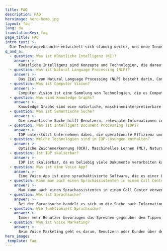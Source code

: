 ```yaml
---
title: FAQ
description: FAQ
heroimage: hero-home.jpg
layout: faq
lang: de
translationKey: faq
page_title: FAQ
intro_text: >-
  Die Technologiebranche entwickelt sich ständig weiter, und neue Innovationen tauchen regelmäßig auf. Sich an Veränderungen anzupassen bedeutet, alle notwendigen Informationen über künstliche Intelligenz (KI) zu gewinnen. Als Experten auf diesem Gebiet möchten wir dazu beitragen, das Wissen über KI zu verbreiten, indem wir eine Reihe häufig gestellter Fragen beantworten.
q_and_a:
  - question: Was ist Künstliche Intelligenz (KI)?
    answer: >-
      Künstliche Intelligenz sind Konzepte und Technologien, die darauf abzielen, Computern die Durchführung von menschenähnlicher Kognition zu ermöglichen. Bei Y.digital umfassen Kern-KI-Technologien Natural Language Processing (NLP), Computer Vision und Knowledge Graphs.
  - question: Was ist Natural Language Processing (NLP)?
    answer: >-
      Das Ziel von Natural Language Processing (NLP) besteht darin, Computern die Interpretation von Text und gesprochener Sprache in derselben Weise zu ermöglichen wie Menschen. Beispielanwendungen umfassen Dokumentklassifikation, maschinelle Übersetzung, Sprachverarbeitung und Themenextraktion.
  - question: Was ist Computer Vision?
    answer: >-
      Computer Vision ist eine Sammlung von Technologien, die es Computern ermöglichen, Bilder und Videos zu verarbeiten. Beispielanwendungen umfassen Objekterkennung, Signaturerkennung und -erkennung sowie Tabellenerkennung.
  - question: Was sind Knowledge Graphs?
    answer: >-
      Knowledge Graphs sind eine natürliche, maschineninterpretierbare Möglichkeit, Wissen über die Welt auszudrücken. Dieses Wissen wird als ein miteinander verbundenes Netzwerk von Attributen, Beziehungen und Werten dargestellt. Wissen kann automatisch aus Datensammlungen wie Texten (z.B. Gesetze und Vorschriften, Regeln, Arbeitsanweisungen, Fachartikel, Disziplinarrecht, Texte in Urkunden und Erklärungen usw.) oder strukturierten Datensourcen abgeleitet werden.
  - question: Was ist Semantische Suche?
    answer: >-
      Die semantische Suche hilft Benutzern, relevante Informationen in der stetig wachsenden Menge an online verfügbaren Daten oder in den internen Repositories eines Unternehmens (z.B. SharePoint, OneDrive, FileShares, Dokumentenverwaltungssysteme, E-Mail) zu finden. Die semantische Suche stützt sich auf Natural Language Processing und Knowledge Graphs, um über wörtliche Übereinstimmungen und suchalgorithmenbasierte Schlüsselwortsuchen hinauszugehen und Informationen aufzudecken, die sonst übersehen würden, während gleichzeitig Unordnung und irrelevante Suchergebnisse vermieden werden.
  - question: Was ist Intelligent Document Processing (IDP)?
    answer: >-
      IDP unterstützt Unternehmen dabei, die operationale Effizienz und Produktivität zu steigern, indem es ihre wissensintensiven Prozesse (z.B. Schreibtisch- und Dossierarbeiten) optimiert. IDP kann die Belastung von Wissensarbeitern erheblich reduzieren, indem es ihnen bei der Entscheidungsfindung in großen Mengen von Dossiers oder Dokumenten unterstützt. Darüber hinaus trägt IDP dazu bei, die Einhaltung, Konsistenz und Datensicherheit zu verbessern, indem es menschliche Mitarbeiter von zeitaufwändigen manuellen Aufgaben entlastet und damit die Mitarbeiterbindung erhöht.
  - question: Welche Technologien sind in IDP-Lösungen enthalten?
    answer: >-
      Optische Zeichenerkennung (OCR), Maschinelles Lernen (ML), Natural Language Processing (NLP) und Computer Vision sind alle Teil einer anspruchsvollen IDP-Plattform. Es verwendet auch KI-Komponenten, die in der Lage sind, sowohl strukturierte als auch unstrukturierte Daten zu analysieren und kontinuierlich zu lernen und die Genauigkeit zu erhöhen.
  - question: Ist IDP skalierbar?
    answer: >-
      IDP ist skalierbar, da es beliebig viele Dokumente verarbeiten kann, ohne überlastet zu werden. Jeden Tag können Sie Millionen, wenn nicht Milliarden von Datenpunkten verarbeiten. IDP ist die Lösung, wenn Ihr Unternehmen Phasen mit einem höheren Bedarf an Dokumentenverarbeitung hat. Es wächst im Einklang mit Ihrem Unternehmen.
  - question: Was ist eine Voice App?
    answer: >-
      Eine Voice App ist eine sprachaktivierte Software, die es einer Organisation ermöglicht, über Plattformen wie den Google Assistant oder Amazon Alexa zugänglich zu sein. Der offizielle Begriff bei Google lautet "Google Action", bei Amazon wird es als "Skill" bezeichnet. Über eine Voice App erhält eine Organisation die Möglichkeit, über die Plattformen von Google oder Amazon mit dem Benutzer zu kommunizieren.
  - question: Kann man auch einen Sprachassistenten in einem Call Center verwenden?
    answer: >-
      Man kann auch einen Sprachassistenten in einem Call Center verwenden. Wir nennen dies "Smart Call Assistance". Der Kunde kann in seiner eigenen (natürlichen) Sprache sagen, worum es bei seinem Anruf geht, woraufhin der Sprachassistent ihn an die richtige Abteilung weiterleitet. Oder er kann die richtige Antwort selbst geben und so die Wartezeiten verkürzen. Dies hat auch eine positive Auswirkung, da Wartezeiten verkürzt und die Arbeitsbelastung im Call Center verringert werden.
  - question: Was ist Sprachsuche?
    answer: >-
      Bei der Sprachsuche handelt es sich um die Suche nach Informationen mithilfe von Sprachbefehlen. Über den Sprachkanal können Benutzer Suchanfragen mithilfe ihrer Stimme stellen. Um Informationen über die Sprachsuche zu erhalten, ist ein Sprachassistent und ein Gerät erforderlich. Dazu gehören der Google Assistant, Apples Siri oder Amazons Alexa.
  - question: Wie funktioniert Sprachsuche?
    answer: >-
      Immer mehr Benutzer bevorzugen das Sprechen gegenüber dem Tippen, wenn sie eine Suchanfrage eingeben. Dies wird als Sprachsuche bezeichnet. Googles Algorithmen suchen dann nach der besten und schnellsten verfügbaren Antwort. Die Spitzenposition ist hier viel wert, insbesondere da ein Sprachassistent nur eine Antwort basierend auf dem Suchalgorithmus gibt - dies ist besonders wichtig für Geräte ohne Bildschirm, wie den Google Home oder AirPods.
  - question: Was ist Voice Marketing?
    answer: >-
      Beim Voice Marketing geht es darum, Benutzern oder Kunden über den Sprachkanal Informationen, Produkte, Dienstleistungen und Unterhaltung zugänglich zu machen. Als Beispiel können Sie Ihre Website für die Sprachsuche optimieren und Google Actions entwickeln.
hero_image: ''
_template: faq
---
```



